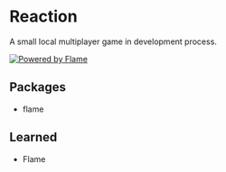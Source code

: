 # Reaction

A small local multiplayer game in development process.

[![Powered by Flame](https://img.shields.io/badge/Powered%20by-%F0%9F%94%A5-orange.svg)](https://flame-engine.org)

## Packages

- flame

## Learned

- Flame
